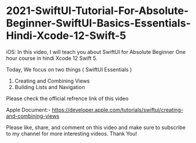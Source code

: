 # 2021-SwiftUI-Tutorial-For-Absolute-Beginner-SwiftUI-Basics-Essentials-Hindi-Xcode-12-Swift-5
iOS: In this video, I will teach you about SwiftUI for Absolute Beginner One hour course in hindi Xcode 12 Swift 5.

Today, We focus on two things ( SwiftUI Essentials )
1. Creating and Combining Views
2. Building Lists and Navigation

Please check the official refrence link of this video

Apple Document:- https://developer.apple.com/tutorials/swiftui/creating-and-combining-views

Please like, share, and comment on this video and make sure to subscribe to my channel for more interesting videos.
Thank You!
